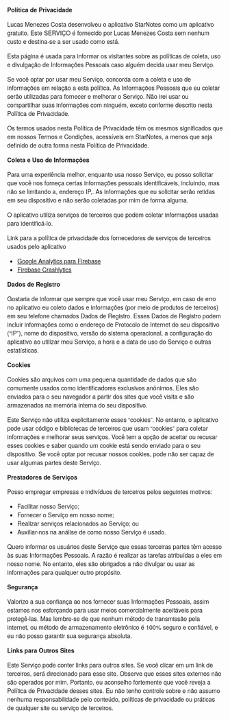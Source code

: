 <!DOCTYPE html>
<html>
<head>
  <meta charset='utf-8'>
  <meta name='viewport' content='width=device-width'>
  <title>Política de Privacidade</title>
  <style> body { font-family: 'Helvetica Neue', Helvetica, Arial, sans-serif; padding:1em; } </style>
</head>
<body>
<strong>Política de Privacidade</strong> <p>
              Lucas Menezes Costa desenvolveu o aplicativo StarNotes como
              um aplicativo gratuito. Este SERVIÇO é fornecido por
              Lucas Menezes Costa sem nenhum custo e destina-se a ser usado como
              está.
            </p> <p>
              Esta página é usada para informar os visitantes sobre as
              políticas de coleta, uso e divulgação de Informações Pessoais
              caso alguém decida usar meu Serviço.
            </p> <p>
              Se você optar por usar meu Serviço, concorda com
              a coleta e uso de informações em relação a esta
              política. As Informações Pessoais que eu coletar serão
              utilizadas para fornecer e melhorar o Serviço. Não irei usar ou compartilhar suas informações com
              ninguém, exceto conforme descrito nesta Política de Privacidade.
            </p> <p>
              Os termos usados nesta Política de Privacidade têm os mesmos significados
              que em nossos Termos e Condições, acessíveis em
              StarNotes, a menos que seja definido de outra forma nesta Política de Privacidade.
            </p> <p><strong>Coleta e Uso de Informações</strong></p> <p>
              Para uma experiência melhor, enquanto usa nosso Serviço, eu
              posso solicitar que você nos forneça certas informações pessoais
              identificáveis, incluindo, mas não se limitando a, endereço IP,. As informações
              que eu solicitar serão retidas em seu dispositivo e não serão coletadas por mim de forma alguma.
            </p> <div><p>
                O aplicativo utiliza serviços de terceiros que podem coletar
                informações usadas para identificá-lo.
              </p> <p>
                Link para a política de privacidade dos fornecedores de serviços de terceiros usados
                pelo aplicativo
              </p> <ul><!----><!----><li><a href="https://firebase.google.com/support/privacy" target="_blank" rel="noopener noreferrer">Google Analytics para Firebase</a></li><li><a href="https://firebase.google.com/support/privacy/" target="_blank" rel="noopener noreferrer">Firebase Crashlytics</a></li><!----><!----><!----><!----><!----><!----><!----><!----><!----><!----><!----><!----><!----><!----><!----><!----><!----><!----><!----><!----><!----><!----><!----><!----><!----></ul></div> <p><strong>Dados de Registro</strong></p> <p>
              Gostaria de informar que sempre que você
              usar meu Serviço, em caso de erro no aplicativo
              eu coleto dados e informações (por meio de produtos de terceiros)
              em seu telefone chamados Dados de Registro. Esses Dados de Registro podem
              incluir informações como o endereço de Protocolo de Internet do seu dispositivo
              (“IP”), nome do dispositivo, versão do sistema operacional, a
              configuração do aplicativo ao utilizar meu Serviço,
              a hora e a data de uso do Serviço e outras
              estatísticas.
            </p> <p><strong>Cookies</strong></p> <p>
              Cookies são arquivos com uma pequena quantidade de dados que são
              comumente usados como identificadores exclusivos anônimos. Eles são enviados
              para o seu navegador a partir dos sites que você visita e são
              armazenados na memória interna do seu dispositivo.
            </p> <p>
              Este Serviço não utiliza explicitamente esses “cookies”. No entanto,
              o aplicativo pode usar código e bibliotecas de terceiros que usam
              “cookies” para coletar informações e melhorar seus serviços.
              Você tem a opção de aceitar ou recusar esses cookies
              e saber quando um cookie está sendo enviado para o seu dispositivo. Se você
              optar por recusar nossos cookies, pode não ser capaz de usar algumas
              partes deste Serviço.
            </p> <p><strong>Prestadores de Serviços</strong></p> <p>
              Posso empregar empresas e
              indivíduos de terceiros pelos seguintes motivos:
            </p> <ul><li>Facilitar nosso Serviço;</li> <li>Fornecer o Serviço em nosso nome;</li> <li>Realizar serviços relacionados ao Serviço; ou</li> <li>Auxiliar-nos na análise de como nosso Serviço é usado.</li></ul> <p>
              Quero informar os usuários deste Serviço
              que essas terceiras partes têm acesso às suas Informações Pessoais.
              A razão é realizar as tarefas atribuídas a
              eles em nosso nome. No entanto, eles são obrigados a não
              divulgar ou usar as informações para qualquer outro propósito.
            </p> <p><strong>Segurança</strong></p> <p>
              Valorizo a sua confiança ao nos fornecer suas
              Informações Pessoais, assim estamos nos esforçando para usar meios
              comercialmente aceitáveis para protegê-las. Mas lembre-se de que nenhum método
              de transmissão pela internet, ou método de armazenamento eletrônico é 100% seguro e confiável, e eu não posso
              garantir sua segurança absoluta.
            </p> <p><strong>Links para Outros Sites</strong></p> <p>
              Este Serviço pode conter links para outros sites. Se você clicar em
              um link de terceiros, será direcionado para esse site. Observe
              que esses sites externos não são operados por mim.
              Portanto, eu aconselho fortemente que você reveja a
              Política de Privacidade desses sites. Eu não tenho
              controle sobre e não assumo nenhuma responsabilidade pelo conteúdo,
              políticas de privacidade ou práticas de qualquer site ou
              serviço de terceiros.
            </p> <p><strong>
